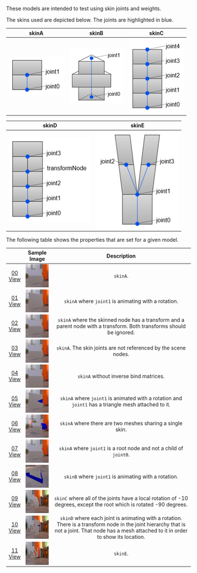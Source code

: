 These models are intended to test using skin joints and weights.  

The skins used are depicted below. The joints are highlighted in blue.  

skinA | skinB | skinC
:---: | :---: | :---:
<img src="Figures/skinA.png" width="150" align="middle"> | <img src="Figures/skinB.png" width="150" align="middle"> | <img src="Figures/skinC.png" width="150" align="middle"> 

skinD | skinE
:---: | :---:
<img src="Figures/skinD.png" width="225" align="middle"> | <img src="Figures/skinE.png" width="225" align="middle">

<!---skinD | skinE | skinF--->
<!---:---: | :---: | :---:--->
<!---<img src="Figures/skinD.png" width="144" align="middle"> | <img src="Figures/skinE.png" width="200" align="middle"> | <img src="Figures/skinF.png" width="135" align="middle">--->

The following table shows the properties that are set for a given model.  

|   | Sample Image | Description |
| :---: | :---: | :---: |
| [00](Animation_Skin_00.gltf)<br>[View](https://bghgary.github.io/glTF-Assets-Viewer/?folder=2&model=0) | [<img src="Figures/Thumbnails/Animation_Skin_00.png" align="middle">](Figures/SampleImages/Animation_Skin_00.png) | `skinA`. |
| [01](Animation_Skin_01.gltf)<br>[View](https://bghgary.github.io/glTF-Assets-Viewer/?folder=2&model=1) | [<img src="Figures/Thumbnails/Animation_Skin_01.png" align="middle">](Figures/SampleImages/Animation_Skin_01.png) | `skinA` where `joint1` is animating with a rotation. |
| [02](Animation_Skin_02.gltf)<br>[View](https://bghgary.github.io/glTF-Assets-Viewer/?folder=2&model=2) | [<img src="Figures/Thumbnails/Animation_Skin_02.png" align="middle">](Figures/SampleImages/Animation_Skin_02.png) | `skinA` where the skinned node has a transform and a parent node with a transform. Both transforms should be ignored. |
| [03](Animation_Skin_03.gltf)<br>[View](https://bghgary.github.io/glTF-Assets-Viewer/?folder=2&model=3) | [<img src="Figures/Thumbnails/Animation_Skin_03.png" align="middle">](Figures/SampleImages/Animation_Skin_03.png) | `skinA`. The skin joints are not referenced by the scene nodes. |
| [04](Animation_Skin_04.gltf)<br>[View](https://bghgary.github.io/glTF-Assets-Viewer/?folder=2&model=4) | [<img src="Figures/Thumbnails/Animation_Skin_04.png" align="middle">](Figures/SampleImages/Animation_Skin_04.png) | `skinA` without inverse bind matrices. |
| [05](Animation_Skin_05.gltf)<br>[View](https://bghgary.github.io/glTF-Assets-Viewer/?folder=2&model=5) | [<img src="Figures/Thumbnails/Animation_Skin_05.png" align="middle">](Figures/SampleImages/Animation_Skin_05.png) | `skinA` where `joint1` is animated with a rotation and `joint1` has a triangle mesh attached to it. |
| [06](Animation_Skin_06.gltf)<br>[View](https://bghgary.github.io/glTF-Assets-Viewer/?folder=2&model=6) | [<img src="Figures/Thumbnails/Animation_Skin_06.png" align="middle">](Figures/SampleImages/Animation_Skin_06.png) | `skinA` where there are two meshes sharing a single skin. |
| [07](Animation_Skin_07.gltf)<br>[View](https://bghgary.github.io/glTF-Assets-Viewer/?folder=2&model=7) | [<img src="Figures/Thumbnails/Animation_Skin_07.png" align="middle">](Figures/SampleImages/Animation_Skin_07.png) | `skinA` where `joint1` is a root node and not a child of `joint0`. |
| [08](Animation_Skin_08.gltf)<br>[View](https://bghgary.github.io/glTF-Assets-Viewer/?folder=2&model=8) | [<img src="Figures/Thumbnails/Animation_Skin_08.png" align="middle">](Figures/SampleImages/Animation_Skin_08.png) | `skinB` where `joint1` is animating with a rotation. |
| [09](Animation_Skin_09.gltf)<br>[View](https://bghgary.github.io/glTF-Assets-Viewer/?folder=2&model=9) | [<img src="Figures/Thumbnails/Animation_Skin_09.png" align="middle">](Figures/SampleImages/Animation_Skin_09.png) | `skinC` where all of the joints have a local rotation of -10 degrees, except the root which is rotated -90 degrees. |
| [10](Animation_Skin_10.gltf)<br>[View](https://bghgary.github.io/glTF-Assets-Viewer/?folder=2&model=10) | [<img src="Figures/Thumbnails/Animation_Skin_10.png" align="middle">](Figures/SampleImages/Animation_Skin_10.png) | `skinD` where each joint is animating with a rotation. There is a transform node in the joint hierarchy that is not a joint. That node has a mesh attached to it in order to show its location. |
| [11](Animation_Skin_11.gltf)<br>[View](https://bghgary.github.io/glTF-Assets-Viewer/?folder=2&model=11) | [<img src="Figures/Thumbnails/Animation_Skin_11.png" align="middle">](Figures/SampleImages/Animation_Skin_11.png) | `skinE`. |
 
